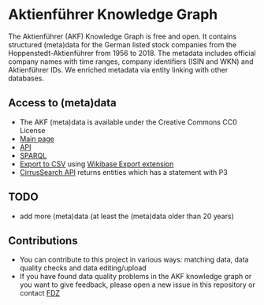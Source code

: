 # Aktienführer Knowledge Graph

The Aktienführer (AKF) Knowledge Graph is free and open. It contains structured (meta)data for the German listed stock companies from the Hoppenstedt-Aktienführer from 1956 to 2018. The metadata includes official company names with time ranges, company identifiers (ISIN and WKN) and Aktienführer IDs. We enriched metadata via entity linking with other databases.

## Access to (meta)data

* The AKF (meta)data is available under the Creative Commons CC0 License
* [Main page](https://akf.kgi.uni-mannheim.de)
* [API](https://akf.kgi.uni-mannheim.de/w/api.php)
* [SPARQL](https://query.akf.kgi.uni-mannheim.de)
* [Export to CSV](https://akf.kgi.uni-mannheim.de/wiki/Special:WikibaseExport) using [Wikibase Export extension](https://professional.wiki/en/extension/wikibase-export)
* [CirrusSearch API](https://akf.kgi.uni-mannheim.de/w/api.php?action=query&list=search&srsearch=haswbstatement:P3&srnamespace=120&srlimit=500) returns entities which has a statement with P3

## TODO

* add more (meta)data (at least the (meta)data older than 20 years)

## Contributions

* You can contribute to this project in various ways: matching data, data quality checks and data editing/upload
* If you have found data quality problems in the AKF knowledge graph or you want to give feedback, please open a new issue in this repository or contact [FDZ](https://fdz.bib.uni-mannheim.de)
